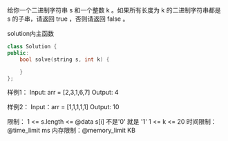 给你一个二进制字符串 s 和一个整数 k 。如果所有长度为 k 的二进制字符串都是 s 的子串，请返回 true ，否则请返回 false 。

solution内主函数
```cpp
class Solution {
public:
    bool solve(string s, int k) {

    }
};
```

样例1：
Input: arr = [2,3,1,6,7]
Output: 4

样例2：
Input：arr = [1,1,1,1,1]
Output: 10

限制：
1 <= s.length <= @data
s[i] 不是'0' 就是 '1'
1 <= k <= 20
时间限制：@time_limit ms
内存限制：@memory_limit KB